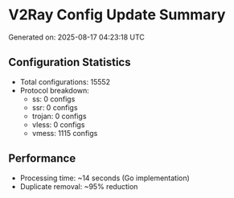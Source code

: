 # V2Ray Config Update Summary
Generated on: 2025-08-17 04:23:18 UTC

## Configuration Statistics
- Total configurations: 15552
- Protocol breakdown:
  - ss: 0 configs
  - ssr: 0 configs
  - trojan: 0 configs
  - vless: 0 configs
  - vmess: 1115 configs

## Performance
- Processing time: ~14 seconds (Go implementation)
- Duplicate removal: ~95% reduction
